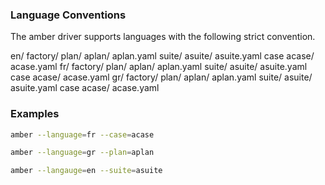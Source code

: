 ### Language Conventions
The amber driver supports languages with the following strict convention.

en/
  factory/
    plan/
      aplan/
        aplan.yaml
    suite/
      asuite/
        asuite.yaml
    case
      acase/
        acase.yaml
fr/
  factory/
    plan/
      aplan/
        aplan.yaml
    suite/
      asuite/
        asuite.yaml
    case
      acase/
        acase.yaml
gr/
  factory/
    plan/
      aplan/
        aplan.yaml
    suite/
      asuite/
        asuite.yaml
    case
      acase/
        acase.yaml

### Examples
```bash
amber --language=fr --case=acase

amber --language=gr --plan=aplan

amber --langauge=en --suite=asuite
```
